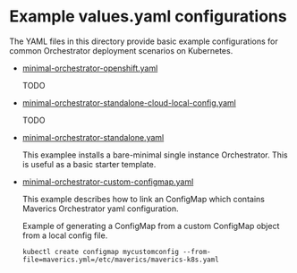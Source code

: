 # Example values.yaml configurations

The YAML files in this directory provide basic example configurations for common 
Orchestrator deployment scenarios on Kubernetes.

* [minimal-orchestrator-openshift.yaml](./minimal-orchestrator-openshift.yaml) 
  
  TODO

* [minimal-orchestrator-standalone-cloud-local-config.yaml](./minimal-orchestrator-standalone-cloud-local-config.yaml) 
  
  TODO

* [minimal-orchestrator-standalone.yaml](./minimal-orchestrator-standalone.yaml) 

    This examplee installs a bare-minimal single instance Orchestrator. This is useful as a basic 
starter template.

* [minimal-orchestrator-custom-configmap.yaml](./minimal-orchestrator-custom-configmap.yaml) 
  
    This example describes how to link an ConfigMap which contains Maverics Orchestrator yaml configuration.

    Example of generating a ConfigMap from a custom ConfigMap object from a local config file.

    ```kubectl create configmap mycustomconfig --from-file=maverics.yml=/etc/maverics/maverics-k8s.yaml```

